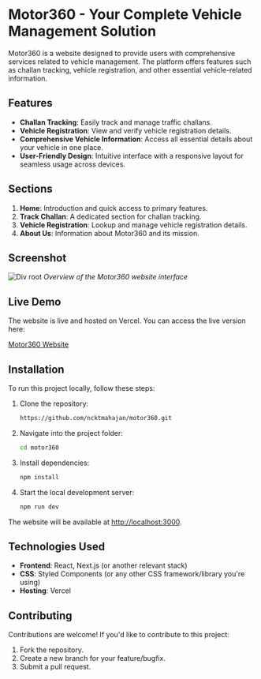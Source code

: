 # Motor360 - Your Complete Vehicle Management Solution

Motor360 is a website designed to provide users with comprehensive services related to vehicle management. The platform offers features such as challan tracking, vehicle registration, and other essential vehicle-related information.

## Features

- **Challan Tracking**: Easily track and manage traffic challans.
- **Vehicle Registration**: View and verify vehicle registration details.
- **Comprehensive Vehicle Information**: Access all essential details about your vehicle in one place.
- **User-Friendly Design**: Intuitive interface with a responsive layout for seamless usage across devices.

## Sections

1. **Home**: Introduction and quick access to primary features.
2. **Track Challan**: A dedicated section for challan tracking.
3. **Vehicle Registration**: Lookup and manage vehicle registration details.
4. **About Us**: Information about Motor360 and its mission.

## Screenshot

![Div  root](https://github.com/user-attachments/assets/5a97d4af-c25c-4eb4-b455-3791552e349f)
*Overview of the Motor360 website interface*

## Live Demo

The website is live and hosted on Vercel. You can access the live version here:

[Motor360 Website](https://motor360.vercel.app/)

## Installation

To run this project locally, follow these steps:

1. Clone the repository:
   ```bash
   https://github.com/ncktmahajan/motor360.git
   ```

2. Navigate into the project folder:
   ```bash
   cd motor360
   ```

3. Install dependencies:
   ```bash
   npm install
   ```

4. Start the local development server:
   ```bash
   npm run dev
   ```

The website will be available at [http://localhost:3000](http://localhost:3000).

## Technologies Used

- **Frontend**: React, Next.js (or another relevant stack)
- **CSS**: Styled Components (or any other CSS framework/library you're using)
- **Hosting**: Vercel

## Contributing

Contributions are welcome! If you'd like to contribute to this project:

1. Fork the repository.
2. Create a new branch for your feature/bugfix.
3. Submit a pull request.
